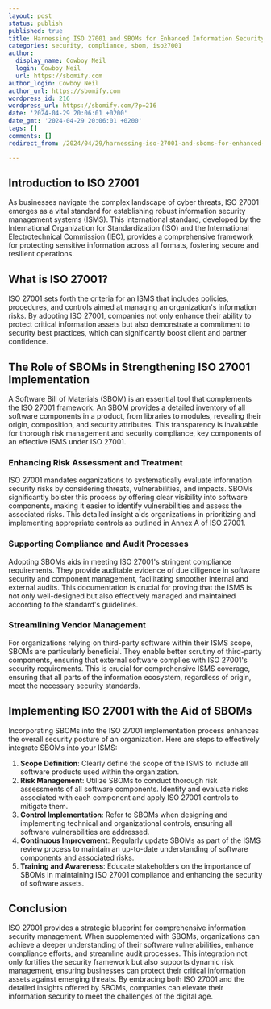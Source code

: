 ```yaml
---
layout: post
status: publish
published: true
title: Harnessing ISO 27001 and SBOMs for Enhanced Information Security Management
categories: security, compliance, sbom, iso27001
author:
  display_name: Cowboy Neil
  login: Cowboy Neil
  url: https://sbomify.com
author_login: Cowboy Neil
author_url: https://sbomify.com
wordpress_id: 216
wordpress_url: https://sbomify.com/?p=216
date: '2024-04-29 20:06:01 +0200'
date_gmt: '2024-04-29 20:06:01 +0200'
tags: []
comments: []
redirect_from: /2024/04/29/harnessing-iso-27001-and-sboms-for-enhanced-information-security-management/

---
```


## Introduction to ISO 27001

As businesses navigate the complex landscape of cyber threats, ISO 27001 emerges as a vital standard for establishing robust information security management systems (ISMS). This international standard, developed by the International Organization for Standardization (ISO) and the International Electrotechnical Commission (IEC), provides a comprehensive framework for protecting sensitive information across all formats, fostering secure and resilient operations.

## What is ISO 27001?

ISO 27001 sets forth the criteria for an ISMS that includes policies, procedures, and controls aimed at managing an organization's information risks. By adopting ISO 27001, companies not only enhance their ability to protect critical information assets but also demonstrate a commitment to security best practices, which can significantly boost client and partner confidence.

## The Role of SBOMs in Strengthening ISO 27001 Implementation

A Software Bill of Materials (SBOM) is an essential tool that complements the ISO 27001 framework. An SBOM provides a detailed inventory of all software components in a product, from libraries to modules, revealing their origin, composition, and security attributes. This transparency is invaluable for thorough risk management and security compliance, key components of an effective ISMS under ISO 27001.

### Enhancing Risk Assessment and Treatment

ISO 27001 mandates organizations to systematically evaluate information security risks by considering threats, vulnerabilities, and impacts. SBOMs significantly bolster this process by offering clear visibility into software components, making it easier to identify vulnerabilities and assess the associated risks. This detailed insight aids organizations in prioritizing and implementing appropriate controls as outlined in Annex A of ISO 27001.

### Supporting Compliance and Audit Processes

Adopting SBOMs aids in meeting ISO 27001's stringent compliance requirements. They provide auditable evidence of due diligence in software security and component management, facilitating smoother internal and external audits. This documentation is crucial for proving that the ISMS is not only well-designed but also effectively managed and maintained according to the standard's guidelines.

### Streamlining Vendor Management

For organizations relying on third-party software within their ISMS scope, SBOMs are particularly beneficial. They enable better scrutiny of third-party components, ensuring that external software complies with ISO 27001's security requirements. This is crucial for comprehensive ISMS coverage, ensuring that all parts of the information ecosystem, regardless of origin, meet the necessary security standards.

## Implementing ISO 27001 with the Aid of SBOMs

Incorporating SBOMs into the ISO 27001 implementation process enhances the overall security posture of an organization. Here are steps to effectively integrate SBOMs into your ISMS:

1. **Scope Definition**: Clearly define the scope of the ISMS to include all software products used within the organization.
2. **Risk Management**: Utilize SBOMs to conduct thorough risk assessments of all software components. Identify and evaluate risks associated with each component and apply ISO 27001 controls to mitigate them.
3. **Control Implementation**: Refer to SBOMs when designing and implementing technical and organizational controls, ensuring all software vulnerabilities are addressed.
4. **Continuous Improvement**: Regularly update SBOMs as part of the ISMS review process to maintain an up-to-date understanding of software components and associated risks.
5. **Training and Awareness**: Educate stakeholders on the importance of SBOMs in maintaining ISO 27001 compliance and enhancing the security of software assets.

## Conclusion

ISO 27001 provides a strategic blueprint for comprehensive information security management. When supplemented with SBOMs, organizations can achieve a deeper understanding of their software vulnerabilities, enhance compliance efforts, and streamline audit processes. This integration not only fortifies the security framework but also supports dynamic risk management, ensuring businesses can protect their critical information assets against emerging threats. By embracing both ISO 27001 and the detailed insights offered by SBOMs, companies can elevate their information security to meet the challenges of the digital age.
